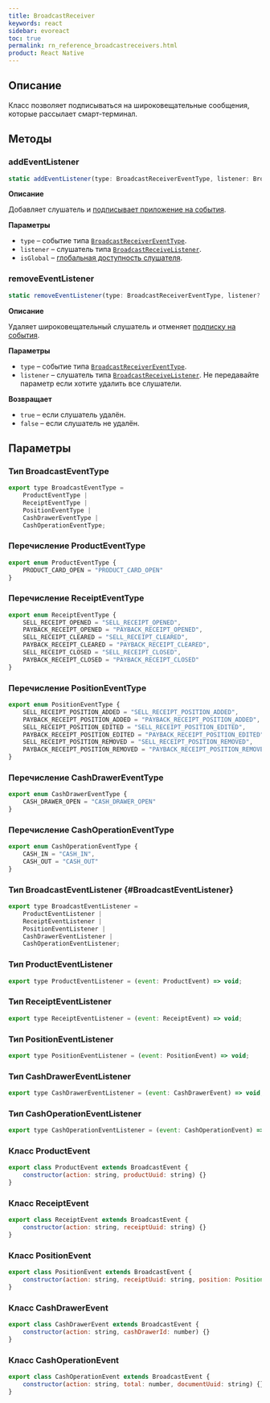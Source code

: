 ```yaml
---
title: BroadcastReceiver
keywords: react
sidebar: evoreact
toc: true
permalink: rn_reference_broadcastreceivers.html
product: React Native
---
```


## Описание

Класс позволяет подписываться на широковещательные сообщения, которые рассылает смарт-терминал.

## Методы

### addEventListener

```js
static addEventListener(type: BroadcastReceiverEventType, listener: BroadcastReceiveListener, isGlobal: boolean = true): void
```

**Описание**

Добавляет слушатель и [подписывает приложение на события](./rn_interactiontypes.html#eventsubscription).

**Параметры**

* `type` – событие типа [`BroadcastReceiverEventType`](./rn_reference_broadcastreceivers.html#BroadcastReceiverEventType).
* `listener` – слушатель типа [`BroadcastReceiveListener`](./rn_reference_broadcastreceivers.html#BroadcastEventListener).
* `isGlobal` – [глобальная доступность слушателя](./rn_interactiontypes.html#eventsubscription).

### removeEventListener

```js
static removeEventListener(type: BroadcastReceiverEventType, listener?: BroadcastReceiveListener): boolean
```

**Описание**

Удаляет широковещательный слушатель и отменяет [подписку на события](./rn_interactiontypes.html#eventsubscription).

**Параметры**

* `type` – событие типа [`BroadcastReceiverEventType`](./rn_reference_broadcastreceivers.html#BroadcastReceiverEventType).
* `listener` – слушатель типа [`BroadcastReceiveListener`](./rn_reference_broadcastreceivers.html#BroadcastEventListener). Не передавайте параметр если хотите удалить все слушатели.

**Возвращает**

* `true` – если слушатель удалён.
* `false` – если слушатель не удалён.

## Параметры


### Тип BroadcastEventType

```js
export type BroadcastEventType =
    ProductEventType |
    ReceiptEventType |
    PositionEventType |
    CashDrawerEventType |
    CashOperationEventType;
```

### Перечисление ProductEventType

```js
export enum ProductEventType {
    PRODUCT_CARD_OPEN = "PRODUCT_CARD_OPEN"
}
```

### Перечисление ReceiptEventType

```js
export enum ReceiptEventType {
    SELL_RECEIPT_OPENED = "SELL_RECEIPT_OPENED",
    PAYBACK_RECEIPT_OPENED = "PAYBACK_RECEIPT_OPENED",
    SELL_RECEIPT_CLEARED = "SELL_RECEIPT_CLEARED",
    PAYBACK_RECEIPT_CLEARED = "PAYBACK_RECEIPT_CLEARED",
    SELL_RECEIPT_CLOSED = "SELL_RECEIPT_CLOSED",
    PAYBACK_RECEIPT_CLOSED = "PAYBACK_RECEIPT_CLOSED"
}
```

### Перечисление PositionEventType

```js
export enum PositionEventType {
    SELL_RECEIPT_POSITION_ADDED = "SELL_RECEIPT_POSITION_ADDED",
    PAYBACK_RECEIPT_POSITION_ADDED = "PAYBACK_RECEIPT_POSITION_ADDED",
    SELL_RECEIPT_POSITION_EDITED = "SELL_RECEIPT_POSITION_EDITED",
    PAYBACK_RECEIPT_POSITION_EDITED = "PAYBACK_RECEIPT_POSITION_EDITED",
    SELL_RECEIPT_POSITION_REMOVED = "SELL_RECEIPT_POSITION_REMOVED",
    PAYBACK_RECEIPT_POSITION_REMOVED = "PAYBACK_RECEIPT_POSITION_REMOVED"
}
```

### Перечисление CashDrawerEventType

```js
export enum CashDrawerEventType {
    CASH_DRAWER_OPEN = "CASH_DRAWER_OPEN"
}
```

### Перечисление CashOperationEventType

```js
export enum CashOperationEventType {
    CASH_IN = "CASH_IN",
    CASH_OUT = "CASH_OUT"
}
```

### Тип BroadcastEventListener {#BroadcastEventListener}

```js
export type BroadcastEventListener =
    ProductEventListener |
    ReceiptEventListener |
    PositionEventListener |
    CashDrawerEventListener |
    CashOperationEventListener;
```

### Тип ProductEventListener

```js
export type ProductEventListener = (event: ProductEvent) => void;
```

### Тип ReceiptEventListener

```js
export type ReceiptEventListener = (event: ReceiptEvent) => void;
```

### Тип PositionEventListener

```js
export type PositionEventListener = (event: PositionEvent) => void;
```

### Тип CashDrawerEventListener

```js
export type CashDrawerEventListener = (event: CashDrawerEvent) => void;
```

### Тип CashOperationEventListener

```js
export type CashOperationEventListener = (event: CashOperationEvent) => void;
```

### Класс ProductEvent

```js
export class ProductEvent extends BroadcastEvent {
    constructor(action: string, productUuid: string) {}
}
```

### Класс ReceiptEvent

```js
export class ReceiptEvent extends BroadcastEvent {
    constructor(action: string, receiptUuid: string) {}
}
```

### Класс PositionEvent

```js
export class PositionEvent extends BroadcastEvent {
    constructor(action: string, receiptUuid: string, position: Position) {}
}
```

### Класс CashDrawerEvent

```js
export class CashDrawerEvent extends BroadcastEvent {
    constructor(action: string, cashDrawerId: number) {}
}
```

### Класс CashOperationEvent

```js
export class CashOperationEvent extends BroadcastEvent {
    constructor(action: string, total: number, documentUuid: string) {}
}
```
